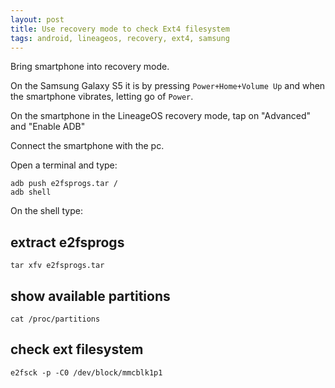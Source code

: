 ```yaml
---
layout: post
title: Use recovery mode to check Ext4 filesystem
tags: android, lineageos, recovery, ext4, samsung
---
```


Bring smartphone into recovery mode.

On the Samsung Galaxy S5 it is by pressing `Power+Home+Volume Up` and when the smartphone vibrates, letting go of `Power`.

On the smartphone in the LineageOS recovery mode, tap on "Advanced" and "Enable ADB"

Connect the smartphone with the pc.

Open a terminal and type:

```
adb push e2fsprogs.tar /
adb shell
```

On the shell type:

## extract e2fsprogs

```
tar xfv e2fsprogs.tar
```

## show available partitions

```
cat /proc/partitions
```

## check ext filesystem

```
e2fsck -p -C0 /dev/block/mmcblk1p1
```
